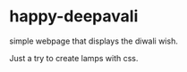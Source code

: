 # happy-deepavali

simple webpage that displays the diwali wish.

Just a try to create lamps with css.
